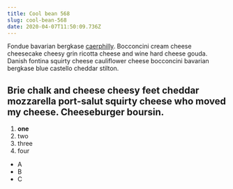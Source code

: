 ```yaml
---
title: Cool bean 568
slug: cool-bean-568
date: 2020-04-07T11:50:09.736Z
---
```


<p>Fondue bavarian bergkase <a href="google.com">caerphilly</a>. Bocconcini cream cheese cheesecake cheesy grin ricotta cheese and wine hard cheese gouda. Danish fontina squirty cheese cauliflower cheese bocconcini bavarian bergkase blue castello cheddar stilton.</p><h2>Brie chalk and cheese cheesy feet cheddar mozzarella port-salut squirty cheese who moved my cheese. Cheeseburger boursin.</h2><ol><li><strong>one</strong></li><li>two</li><li>three</li><li>four</li></ol><ul><li>A</li><li>B</li><li>C</li><p>&nbsp;</p><p>&nbsp;</p></ol><p>&nbsp;</p>